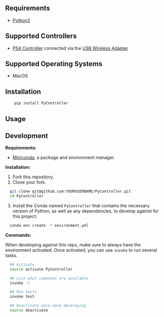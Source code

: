 ## Requirements

- [Python3](https://www.python.org/downloads/)


## Supported Controllers

- [PS4 Controller](https://www.playstation.com/en-us/explore/accessories/gaming-controllers/dualshock-4/) connected via the [USB Wireless Adapter](https://www.playstation.com/en-us/explore/accessories/gaming-controllers/dualshock-4-usb-wireless-adaptor/)


## Supported Operating Systems

- MacOS


## Installation

```bash
    pip install PyController
```


## Usage



## Development

**Requirements:**
- [Miniconda](https://conda.io/docs/user-guide/install/index.html), a package and environment manager.

**Installation:**
  1. Fork this repository.
  2. Clone your fork.

```bash
  git clone git@github.com:YOURUSERNAME/PyController.git
  cd PyController
```

  3. Install the Conda named `PyController` that contains the necessary version of Python, as well as any dependencies, to develop against for this project:

```bash
  conda env create -f environment.yml
```

**Commands:**

When developing against this repo, make sure to always have the environment activated. Once activated, you can use `invoke` to run several tasks.

```bash
  ## Activate
  source activate PyController

  ## List what commands are available
  invoke -l

  ## Run tests
  invoke test

  ## Deactivate once done developing
  source deactivate

```
